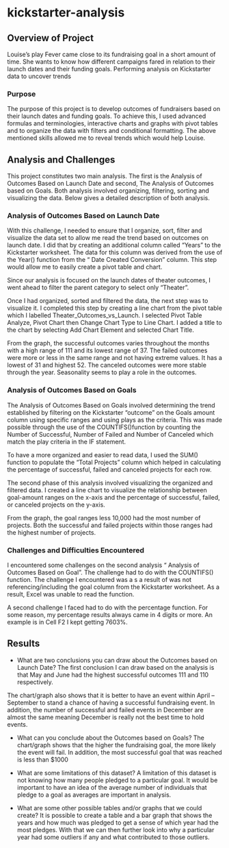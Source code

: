 # kickstarter-analysis
## Overview of Project
Louise’s play Fever came close to its fundraising goal in a short amount of time. She wants to know how different campaigns fared in relation to their launch dates and their funding goals. Performing analysis on Kickstarter data to uncover trends
### Purpose
The purpose of this project is to develop outcomes of fundraisers based on their launch dates and funding goals. To achieve this, I used advanced formulas and terminologies, interactive charts and graphs with pivot tables and  to organize the data with filters and conditional formatting. The above mentioned skills allowed me to reveal trends which would help Louise.
## Analysis and Challenges
This project constitutes two main analysis.  The first is the Analysis of Outcomes Based on Launch Date and second, The Analysis of Outcomes based on Goals. Both analysis involved 
organizing, filtering, sorting and visualizing the data. Below gives a detailed description of both analysis.
### Analysis of Outcomes Based on Launch Date
With this challenge, I needed to ensure that I organize, sort, filter and visualize the data set to allow me read the trend based on outcomes on launch date. I did that by creating an additional column  called “Years” to the Kickstarter worksheet. The data for this column was derived from the use of the Year() function from the “ Date Created Conversion” column. This step would allow me to easily create a pivot table and chart. 

Since our analysis is focused on the launch dates of theater outcomes, I went ahead to filter the parent category to select only “Theater”.

Once I had organized, sorted and filtered the data, the next step was to visualize it. I completed this step by creating a line chart from the pivot table which I labelled Theater_Outcomes_vs_Launch.  I selected Pivot Table Analyze, Pivot Chart then Change Chart Type to Line Chart.  I added a title to the chart by selecting Add Chart Element and selected Chart Title.

From the graph, the successful outcomes varies throughout the months  with a high range of 111 and its lowest range of 37. The failed outcomes were more or less in the same range and not having extreme values. It has a lowest of 31 and highest 52. The canceled outcomes were more stable through the year. Seasonality seems to play a role in the outcomes.   
### Analysis of Outcomes Based on Goals
The Analysis of Outcomes Based on Goals involved determining the trend established by filtering on the Kickstarter “outcome” on the Goals amount column using specific ranges  and using plays as the criteria. This was made possible through the use of the COUNTIFS()function by counting the Number of Successful, Number of Failed and Number of Canceled which match the play criteria in the IF statement. 

To have a more organized and easier to read data, I used the SUM() function to populate the “Total Projects” column which helped in calculating the percentage of successful, failed and canceled projects for each row. 

The second phase of this analysis involved visualizing the organized and filtered data. I created a line chart to visualize the relationship between goal-amount ranges on the x-axis and the percentage of successful, failed, or canceled projects on the y-axis. 

From the graph, the goal ranges less 10,000 had the most number of projects. Both the successful and failed projects within those ranges had the highest number of projects. 

### Challenges and Difficulties Encountered

I encountered some challenges on the second analysis “ Analysis of Outcomes Based on Goal”. The challenge had to do with the COUNTIFS() function. The challenge I encountered was a s a result of was not referencing/including the goal column from the Kickstarter worksheet. As a result, Excel was unable to read the function. 

A second challenge I faced had to do with the percentage function. For some reason, my  percentage results always came in 4 digits or more. An example is in Cell F2 I kept getting 7603%.
## Results
- What are two conclusions you can draw about the Outcomes based on Launch Date?
The first conclusion I can draw based on the analysis is that May and June had the highest successful outcomes 111 and 110 respectively.  

The chart/graph also shows that it is better to have an event within April – September to stand a chance of having a successful fundraising event. In addition, the number of successful and failed events in December are almost the same meaning December is really not the best time to hold events.

- What can you conclude about the Outcomes based on Goals?
The chart/graph shows that the higher the fundraising goal, the more likely the event will fail. In addition, the most successful goal that was reached is less than $1000

- What are some limitations of this dataset?
A limitation of this dataset is not knowing how many people pledged to a particular goal. It would be important to have an idea of the average number of individuals that pledge to a goal as averages are important in analysis. 

- What are some other possible tables and/or graphs that we could create?
It is possible to create a table and a bar graph that shows the years and how much was pledged to get a sense of which year had the most pledges. With that we can then further look into why a particular year had some outliers if any and what contributed to those outliers.
